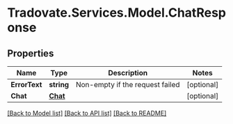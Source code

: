 # Tradovate.Services.Model.ChatResponse
## Properties

Name | Type | Description | Notes
------------ | ------------- | ------------- | -------------
**ErrorText** | **string** | Non-empty if the request failed | [optional] 
**Chat** | [**Chat**](Chat.md) |  | [optional] 

[[Back to Model list]](../README.md#documentation-for-models) [[Back to API list]](../README.md#documentation-for-api-endpoints) [[Back to README]](../README.md)

